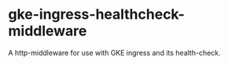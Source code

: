 # gke-ingress-healthcheck-middleware
A http-middleware for use with GKE ingress and its health-check.

